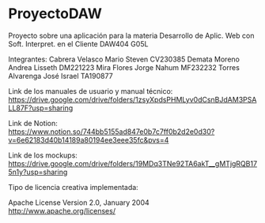 # ProyectoDAW
Proyecto sobre una aplicación para la materia Desarrollo de Aplic. Web con Soft. Interpret. en el Cliente DAW404 G05L

Integrantes: 
Cabrera Velasco Mario Steven CV230385
Demata Moreno Andrea Lisseth DM221223
Mira Flores Jorge Nahum      MF232232
Torres Alvarenga José Israel TA190877

Link de los manuales de usuario y manual técnico:
https://drive.google.com/drive/folders/1zsyXpdsPHMLyv0dCsnBJdAM3PSALL87F?usp=sharing

Link de Notion:
https://www.notion.so/744bb5155ad847e0b7c7ff0b2d2e0d30?v=6e62183d40b14189a80194ee3eee35fc&pvs=4

Link de los mockups:
https://drive.google.com/drive/folders/19MDq3TNe92TA6akT__gMTjgRQB175n1y?usp=sharing

Tipo de licencia creativa implementada: 

Apache License
Version 2.0, January 2004
http://www.apache.org/licenses/

